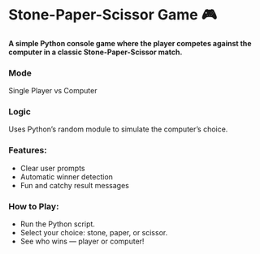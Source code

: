 # Stone-Paper-Scissor Game 🎮
#### A simple Python console game where the player competes against the computer in a classic Stone-Paper-Scissor match.

### Mode 
Single Player vs Computer

### Logic
Uses Python’s random module to simulate the computer’s choice.

### Features:

- Clear user prompts
- Automatic winner detection
- Fun and catchy result messages

### How to Play:
- Run the Python script.
- Select your choice: stone, paper, or scissor.
- See who wins — player or computer!
